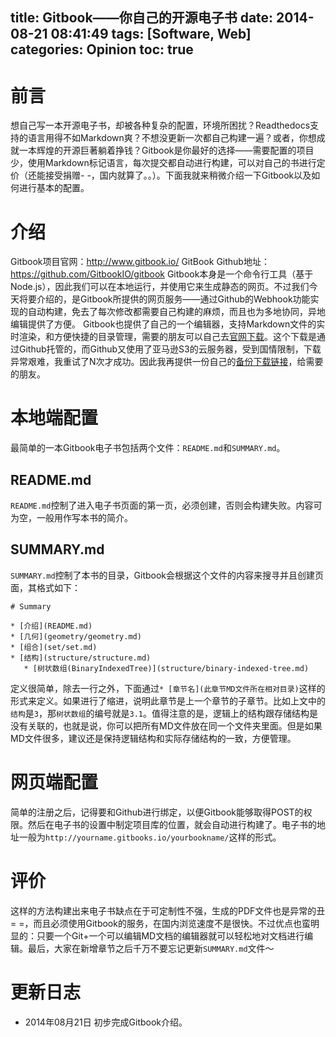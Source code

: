 title: Gitbook——你自己的开源电子书
date: 2014-08-21 08:41:49
tags: [Software, Web]
categories: Opinion
toc: true
---
# 前言
想自己写一本开源电子书，却被各种复杂的配置，环境所困扰？Readthedocs支持的语言用得不如Markdown爽？不想没更新一次都自己构建一遍？或者，你想成就一本辉煌的开源巨著躺着挣钱？Gitbook是你最好的选择——需要配置的项目少，使用Markdown标记语言，每次提交都自动进行构建，可以对自己的书进行定价（还能接受捐赠- -，国内就算了。。）。下面我就来稍微介绍一下Gitbook以及如何进行基本的配置。

<!-- more -->

# 介绍
Gitbook项目官网：<http://www.gitbook.io/>
GitBook Github地址：<https://github.com/GitbookIO/gitbook>
Gitbook本身是一个命令行工具（基于Node.js），因此我们可以在本地运行，并使用它来生成静态的网页。不过我们今天将要介绍的，是Gitbook所提供的网页服务——通过Github的Webhook功能实现的自动构建，免去了每次修改都需要自己构建的麻烦，而且也为多地协同，异地编辑提供了方便。
Gitbook也提供了自己的一个编辑器，支持Markdown文件的实时渲染，和方便快捷的目录管理，需要的朋友可以自己去[官网下载](https://www.gitbook.io/editor/download)。这个下载是通过Github托管的，而Github又使用了亚马逊S3的云服务器，受到国情限制，下载异常艰难，我重试了N次才成功。因此我再提供一份自己的[备份下载链接](http://www.400gb.com/file/71518805)，给需要的朋友。

# 本地端配置
最简单的一本Gitbook电子书包括两个文件：`README.md`和`SUMMARY.md`。
## README.md
`README.md`控制了进入电子书页面的第一页，必须创建，否则会构建失败。内容可为空，一般用作写本书的简介。
## SUMMARY.md
`SUMMARY.md`控制了本书的目录，Gitbook会根据这个文件的内容来搜寻并且创建页面，其格式如下：

```
# Summary

* [介绍](README.md)
* [几何](geometry/geometry.md)
* [组合](set/set.md)
* [结构](structure/structure.md)
   * [树状数组(BinaryIndexedTree)](structure/binary-indexed-tree.md)

```
定义很简单，除去一行之外，下面通过`* [章节名](此章节MD文件所在相对目录)`这样的形式来定义。如果进行了缩进，说明此章节是上一个章节的子章节。比如上文中的`结构`是`3`，那`树状数组`的编号就是`3.1`。值得注意的是，逻辑上的结构跟存储结构是没有关联的，也就是说，你可以把所有MD文件放在同一个文件夹里面。但是如果MD文件很多，建议还是保持逻辑结构和实际存储结构的一致，方便管理。

# 网页端配置
简单的注册之后，记得要和Github进行绑定，以便Gitbook能够取得POST的权限。然后在电子书的设置中制定项目库的位置，就会自动进行构建了。电子书的地址一般为`http://yourname.gitbooks.io/yourbookname/`这样的形式。

# 评价
这样的方法构建出来电子书缺点在于可定制性不强，生成的PDF文件也是异常的丑= =，而且必须使用Gitbook的服务，在国内浏览速度不是很快。不过优点也蛮明显的：只要一个Git+一个可以编辑MD文档的编辑器就可以轻松地对文档进行编辑。最后，大家在新增章节之后千万不要忘记更新`SUMMARY.md`文件～

# 更新日志
- 2014年08月21日 初步完成Gitbook介绍。